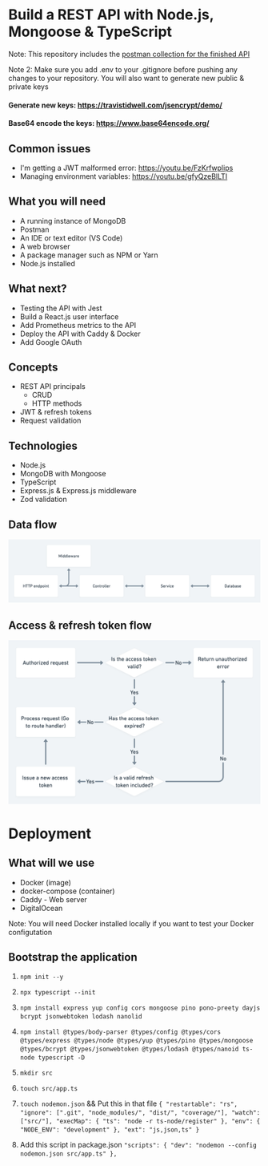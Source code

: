 # Build a REST API with Node.js, Mongoose & TypeScript

Note: This repository includes the [postman collection for the finished API](postman_collection.json)

Note 2: Make sure you add .env to your .gitignore before pushing any changes to your repository. You will also want to generate new public & private keys

#### Generate new keys: https://travistidwell.com/jsencrypt/demo/

#### Base64 encode the keys: https://www.base64encode.org/



## Common issues
* I'm getting a JWT malformed error: https://youtu.be/FzKrfwplips
* Managing environment variables: https://youtu.be/gfyQzeBlLTI

## What you will need
* A running instance of MongoDB
* Postman
* An IDE or text editor (VS Code)
* A web browser
* A package manager such as NPM or Yarn
* Node.js installed

## What next?
* Testing the API with Jest
* Build a React.js user interface
* Add Prometheus metrics to the API
* Deploy the API with Caddy & Docker
* Add Google OAuth

## Concepts
* REST API principals
    * CRUD
    * HTTP methods
* JWT & refresh tokens
* Request validation
## Technologies
* Node.js
* MongoDB with Mongoose
* TypeScript
* Express.js & Express.js middleware
* Zod validation

## Data flow
![](./diagrams/data-flow.png)


## Access & refresh token flow
![](./diagrams/refresh-token-flow.png)


# Deployment

## What will we use
* Docker (image)
* docker-compose (container)
* Caddy - Web server
* DigitalOcean

Note: You will need Docker installed locally if you want to test your Docker configutation


## Bootstrap the application

1.  `npm init --y`
2.  `npx typescript --init`
3.  `npm install express yup config cors mongoose pino pono-preety dayjs bcrypt jsonwebtoken lodash nanolid`
4.  `npm install @types/body-parser @types/config @types/cors @types/express @types/node @types/yup @types/pino @types/mongoose @types/bcrypt @types/jsonwebtoken @types/lodash @types/nanoid ts-node typescript -D`
5. `mkdir src`
6. `touch src/app.ts`
7. `touch nodemon.json` && Put this in that file
 `{
  "restartable": "rs",
 "ignore": [".git", "node_modules/", "dist/", "coverage/"],
   "watch": ["src/"],
  "execMap": {
    "ts": "node -r ts-node/register"
  },
   "env": {
     "NODE_ENV": "development"
   },
  "ext": "js,json,ts"
 }`

8. Add this script in package.json
 `"scripts": {
     "dev": "nodemon --config nodemon.json src/app.ts"
 },`
